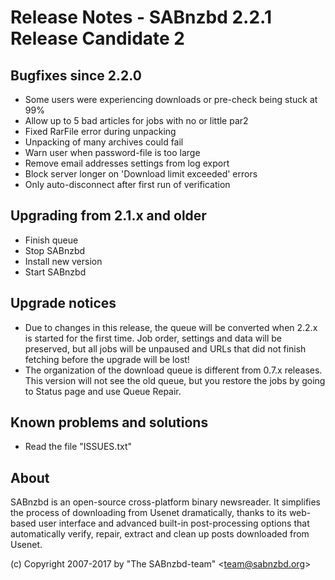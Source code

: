 Release Notes  -  SABnzbd 2.2.1 Release Candidate 2
=========================================================

## Bugfixes since 2.2.0
- Some users were experiencing downloads or pre-check being stuck at 99%
- Allow up to 5 bad articles for jobs with no or little par2
- Fixed RarFile error during unpacking
- Unpacking of many archives could fail
- Warn user when password-file is too large
- Remove email addresses settings from log export
- Block server longer on 'Download limit exceeded' errors
- Only auto-disconnect after first run of verification

## Upgrading from 2.1.x and older
- Finish queue
- Stop SABnzbd
- Install new version
- Start SABnzbd

## Upgrade notices
- Due to changes in this release, the queue will be converted when 2.2.x
  is started for the first time. Job order, settings and data will be
  preserved, but all jobs will be unpaused and URLs that did not finish
  fetching before the upgrade will be lost!
- The organization of the download queue is different from 0.7.x releases.
  This version will not see the old queue, but you restore the jobs by going
  to Status page and use Queue Repair.

## Known problems and solutions
- Read the file "ISSUES.txt"

## About
  SABnzbd is an open-source cross-platform binary newsreader.
  It simplifies the process of downloading from Usenet dramatically, thanks
  to its web-based user interface and advanced built-in post-processing options
  that automatically verify, repair, extract and clean up posts downloaded
  from Usenet.

  (c) Copyright 2007-2017 by "The SABnzbd-team" \<team@sabnzbd.org\>
